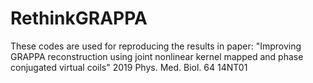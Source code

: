 # RethinkGRAPPA

These codes are used for reproducing the results in paper:
"Improving GRAPPA reconstruction using joint nonlinear kernel mapped and phase conjugated virtual coils"
2019 Phys. Med. Biol. 64 14NT01
